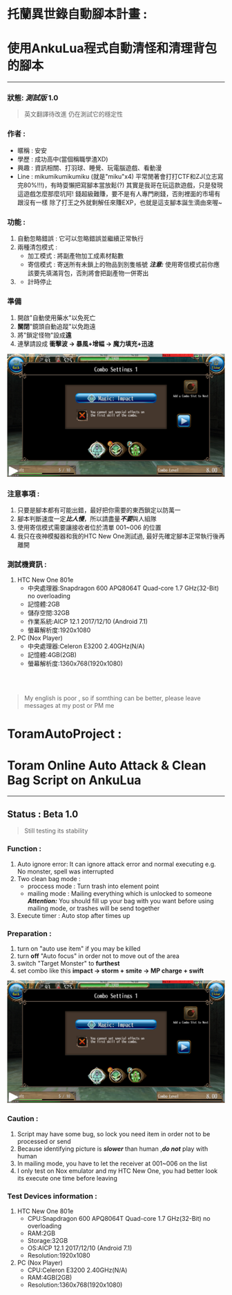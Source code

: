 # 托蘭異世錄自動腳本計畫 :
# 使用AnkuLua程式自動清怪和清理背包的腳本

---

### 狀態: _測試版_ 1.0
> 英文翻譯待改進
> 仍在測試它的穩定性

### 作者 :
* 暱稱 : 安安
* 學歷 : 成功高中(當個稱職學渣XD)
* 興趣 : 資訊相關、打羽球、睡覺、玩電腦遊戲、看動漫
* Line : mikumikumikumiku (就是"miku"x4)
平常閒著會打打CTF和ZJ(立志寫完80%!!!)，有時耍懶把寫腳本當放鬆(?)
其實是我哥在玩這款遊戲，只是發現這遊戲怎麼那麼坑阿!
錢超級難賺，要不是有人專門刷錢，否則裡面的市場有跟沒有一樣
除了打王之外就剩解任來賺EXP，也就是這支腳本誕生滴由來喔~

### 功能 :
1. 自動忽略錯誤 : 它可以忽略錯誤並繼續正常執行
2. 兩種清包模式 :
	* 加工模式 : 將副產物加工成素材點數
	* 寄信模式 : 寄送所有未鎖上的物品到別隻帳號
	***注意:*** 使用寄信模式前你應該要先填滿背包，否則將會把副產物一併寄出
3.  * 計時停止

### 準備
1. 開啟"自動使用藥水"以免死亡
2. **關閉**"鏡頭自動追蹤"以免跑遠
3. 將"鎖定怪物"設成**遠**
4. 連擊請設成 **衝擊波 -> 暴風+增幅 -> 魔力填充+迅速**
<img src="image/Combo.png" alt="Combo.png" title="Combo setting">

### 注意事項 :
1. 只要是腳本都有可能出錯，最好把你需要的東西鎖定以防萬一
2. 腳本判斷速度一定***比人慢***，所以請盡量***不要***與人組隊
3. 使用寄信模式需要讓接收者位於清單 001~006 的位置
4. 我只在夜神模擬器和我的HTC New One測試過, 最好先確定腳本正常執行後再離開

### 測試機資訊 :
1. HTC New One 801e
	* 中央處理器:Snapdragon 600 APQ8064T Quad-core 1.7 GHz(32-Bit) no overloading
	* 記憶體:2GB
	* 儲存空間:32GB
	* 作業系統:AICP 12.1 2017/12/10 (Android 7.1)
	* 螢幕解析度:1920x1080
2. PC (Nox Player)
	* 中央處理器:Celeron E3200 2.40GHz(N/A)
	* 記憶體:4GB(2GB)
	* 螢幕解析度:1360x768(1920x1080)
<br>
<br>

> My english is poor , so if somthing can be better, please leave messages at my post or PM me

# ToramAutoProject :
# Toram Online Auto Attack & Clean Bag Script on AnkuLua
---

## Status : Beta 1.0
> Still testing its stability

### Function :
1. Auto ignore error: It can ignore attack error and normal executing e.g. No monster, spell was interrupted
2. Two clean bag mode :
    * proccess mode : Turn trash into element point
    * mailing mode : Mailing everything which is unlocked to someone
    ***Attention:*** You should fill up your bag with you want before using mailing mode, or trashes will be send together
3. Execute timer : Auto stop after times up

### Preparation :
1. turn on "auto use item" if you may be killed
2. turn **off** "Auto focus" in order not to move out of the area
3. switch "Target Monster" to **furthest**
4. set combo like this **impact -> storm + smite -> MP charge + swift**
<img src="image/Combo.png" alt="Combo.png" title="Combo setting">

### Caution :
1. Script may have some bug, so lock you need item in order not to be processed or send
2. Because identifying picture is ***slower*** than human ,***do not*** play with human
3. In mailing mode, you have to let the receiver at 001~006 on the list
4. I only test on Nox emulator and my HTC New One, you had better look its execute one time before leaving

### Test Devices information :
1. HTC New One 801e
	* CPU:Snapdragon 600 APQ8064T Quad-core 1.7 GHz(32-Bit) no overloading
	* RAM:2GB
	* Storage:32GB
	* OS:AICP 12.1 2017/12/10 (Android 7.1)
	* Resolution:1920x1080
2. PC (Nox Player)
	* CPU:Celeron E3200 2.40GHz(N/A)
	* RAM:4GB(2GB)
	* Resolution:1360x768(1920x1080)
